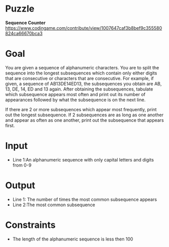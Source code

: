 # Puzzle
**Sequence Counter** https://www.codingame.com/contribute/view/1007647caf3b8bef9c355580824ca66670bca3

# Goal
You are given a sequence of alphanumeric characters. You are to split the sequence into the longest subsequences which contain only either digits that are consecutive or characters that are consecutive. For example, if given, a sequence of AB13DE14ED13, the subsequences you obtain are AB, 13, DE, 14, ED and 13 again. After obtaining the subsequences, tabulate which subsequence appears most often and print out its number of appearances followed by what the subsequence is on the next line.

If there are 2 or more subsequences which appear most frequently, print out the longest subsequence. If 2 subsequences are as long as one another and appear as often as one another, print out the subsequence that appears first.

# Input
* Line 1:An alphanumeric sequence with only capital letters and digits from 0-9

# Output
* Line 1: The number of times the most common subsequence appears
* Line 2:The most common subsequence

# Constraints
* The length of the alphanumeric sequence is less then 100
